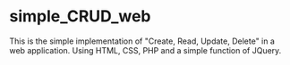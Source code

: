 # simple_CRUD_web
This is the simple implementation of "Create, Read, Update, Delete" in a web application.
Using HTML, CSS, PHP and a simple function of JQuery.
